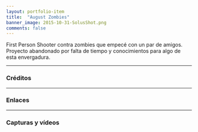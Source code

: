 ```yaml
---
layout: portfolio-item
title:  "August Zombies"
banner_image: 2015-10-31-SolusShot.png
comments: false
---
```


First Person Shooter contra zombies que empecé con un par de amigos.
Proyecto abandonado por falta de tiempo y conocimientos para algo de esta envergadura.

---

### Créditos

---

### Enlaces

---

### Capturas y vídeos